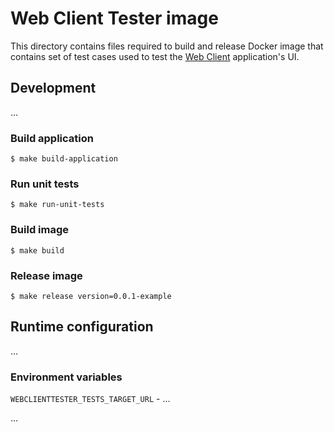 # Web Client Tester image

This directory contains files required to build and release
Docker image that contains set of test cases used to test
the [Web Client](../web-client/README.md) application's UI.

## Development

...

### Build application

```
$ make build-application
```

### Run unit tests

```
$ make run-unit-tests
```

### Build image

```
$ make build
```

### Release image

```
$ make release version=0.0.1-example
```

## Runtime configuration

...

### Environment variables

`WEBCLIENTTESTER_TESTS_TARGET_URL` - ...

...
